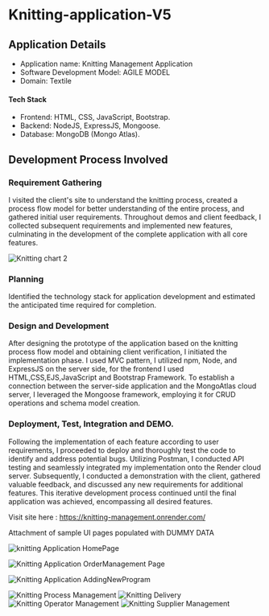 # Knitting-application-V5

## Application Details

- Application name: Knitting Management Application
- Software Development Model: AGILE MODEL
- Domain: Textile
#### Tech Stack 
- Frontend: HTML, CSS, JavaScript, Bootstrap.
- Backend: NodeJS, ExpressJS, Mongoose.
- Database:  MongoDB (Mongo Atlas).


## Development Process Involved

### Requirement Gathering
I visited the client's site to understand the knitting process, created a process flow model for better understanding of the entire process, and gathered initial user requirements. Throughout demos and client feedback, I collected subsequent requirements and implemented new features, culminating in the development of the complete application with all core features.


![Knitting chart 2](https://github.com/ajeeth-k47/Knitting-application-V5/assets/66105938/2479fbc9-773b-4e2d-9242-dfb387d82e94)

### Planning
Identified the technology stack for application development and estimated the anticipated time required for completion.

### Design and Development
After designing the prototype of the application based on the knitting process flow model and obtaining client verification, I initiated the implementation phase. I used MVC pattern, I utilized npm, Node, and ExpressJS on the server side, for the frontend I used HTML,CSS,EJS,JavaScript and Bootstrap Framework. To establish a connection between the server-side application and the MongoAtlas cloud server, I leveraged the Mongoose framework, employing it for CRUD operations and schema model creation.

### Deployment, Test, Integration and DEMO.

Following the implementation of each feature according to user requirements, I proceeded to deploy and thoroughly test the code to identify and address potential bugs. Utilizing Postman, I conducted API testing and seamlessly integrated my implementation onto the Render cloud server. Subsequently, I conducted a demonstration with the client, gathered valuable feedback, and discussed any new requirements for additional features. This iterative development process continued until the final application was achieved, encompassing all desired features.

Visit site here : https://knitting-management.onrender.com/

Attachment of sample UI pages populated with DUMMY DATA



![knitting Application HomePage](https://github.com/ajeeth-k47/Knitting-application-V5/assets/66105938/7e1c7f90-e6d1-4add-b6b1-3d1b6cb17cec)

![Knitting Application OrderManagement Page](https://github.com/ajeeth-k47/Knitting-application-V5/assets/66105938/60e0a0e9-9c07-4491-8684-ec07ca1d2a25)

![Knitting Application AddingNewProgram](https://github.com/ajeeth-k47/Knitting-application-V5/assets/66105938/5f330653-b9d4-428d-8589-5de79d9e84ad)

![Knitting Process Management ](https://github.com/ajeeth-k47/Knitting-application-V5/assets/66105938/998cf864-5020-4f07-adfd-d527d22aec87)
![Knitting Delivery](https://github.com/ajeeth-k47/Knitting-application-V5/assets/66105938/4cf72e8c-ab5a-4b7e-8285-5dc36d2f0870)
![Knitting Operator Management](https://github.com/ajeeth-k47/Knitting-application-V5/assets/66105938/46e59f2c-3a29-4653-93dd-b77d451ce4f4)
![Knitting Supplier Management](https://github.com/ajeeth-k47/Knitting-application-V5/assets/66105938/bd17fdcc-012d-4c83-aaad-4e1cb5b5cb3c)
